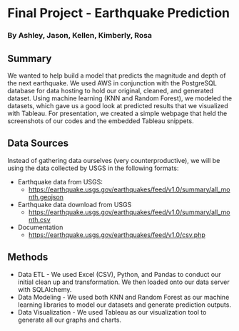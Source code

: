 # Final Project - Earthquake Prediction
### By Ashley, Jason, Kellen, Kimberly, Rosa

## Summary

We wanted to help build a model that predicts the magnitude and depth of the next earthquake. We used AWS in conjunction with the PostgreSQL database for data hosting to hold our original, cleaned, and generated dataset. Using machine learning (KNN and Random Forest), we modeled the datasets, which gave us a good look at predicted results that we visualized with Tableau. For presentation, we created a simple webpage that held the screenshots of our codes and the embedded Tableau snippets. 

## Data Sources
Instead of gathering data ourselves (very counterproductive), we will be using the data collected by USGS in the following formats:

- Earthquake data from USGS:
    - https://earthquake.usgs.gov/earthquakes/feed/v1.0/summary/all_month.geojson
- Earthquake data download from USGS
    - https://earthquake.usgs.gov/earthquakes/feed/v1.0/summary/all_month.csv
- Documentation 
    - https://earthquake.usgs.gov/earthquakes/feed/v1.0/csv.php

## Methods

- Data ETL - We used Excel (CSV), Python, and Pandas to conduct our initial clean up and transformation. We then loaded onto our data server with SQLAlchemy.
- Data Modeling - We used both KNN and Random Forest as our machine learning libraries to model our datasets and generate prediction outputs.
- Data Visualization - We used Tableau as our visualization tool to generate all our graphs and charts.
 
